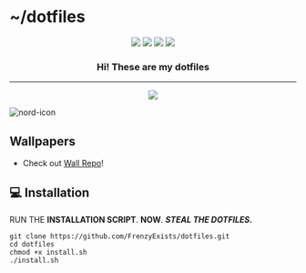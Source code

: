 # ~/dotfiles

<p align="center">
    <a href="https://github.com/FrenzyExists/dotfiles/stargazers"><img src="https://img.shields.io/github/stars/FrenzyExists/dotfiles?colorA=20202a&colorB=cddbf9&style=for-the-badge&logo=starship style=flat-square"></a>
    <a href="https://github.com/FrenzyExists/dotfiles/releases/latest"><img src="https://img.shields.io/github/release/FrenzyExists/dotfiles.svg?&style=for-the-badge&label=Release&logo=github&logoColor=eceff4&colorA=20202a&colorB=f6bbe7"/></a> 
    <a href="https://github.com/FrenzyExists/dotfiles/issues"><img src="https://img.shields.io/github/issues/FrenzyExists/dotfiles?colorA=20202a&colorB=e6dfb8&style=for-the-badge&logo=bugatti"></a>
    <a href="https://github.com/FrenzyExists/dotfiles/network/members"><img src="https://img.shields.io/github/forks/FrenzyExists/dotfiles?colorA=20202a&colorB=ebb9b9&style=for-the-badge&logo=github"></a>
</p>

<h3 align="center">Hi! These are my dotfiles</h3>

---

<p>

<p align="center">
  <img src="screenshots/screenshot_2.png">
</p>

<img src="https://preview.redd.it/wvozufpd9vi71.png?width=960&crop=smart&auto=webp&s=10e0eb8e8597b14d5993f2cec1b8a512951695b2" alt="nord-icon" align="center">

## Wallpapers

* Check out [Wall Repo](https://github.com/FrenzyExists/wallpapers)!

## 💻 Installation

RUN THE **INSTALLATION SCRIPT**. **NOW**. ***STEAL THE DOTFILES.***

```
git clone https://github.com/FrenzyExists/dotfiles.git
cd dotfiles
chmod +x install.sh
./install.sh
```
